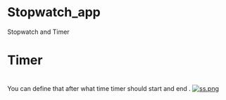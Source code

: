 # Stopwatch_app
Stopwatch and Timer 
# Timer
#
You can define that after what time timer should start and end .
[![ss.png](https://i.postimg.cc/x1H57K94/ss.png)](https://postimg.cc/BjS2PPLT)
